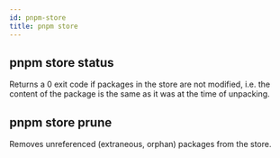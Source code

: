 ```yaml
---
id: pnpm-store
title: pnpm store
---
```


## pnpm store status

Returns a 0 exit code if packages in the store are not modified, i.e. the
content of the package is the same as it was at the time of unpacking.

## pnpm store prune

Removes unreferenced (extraneous, orphan) packages from the store.
